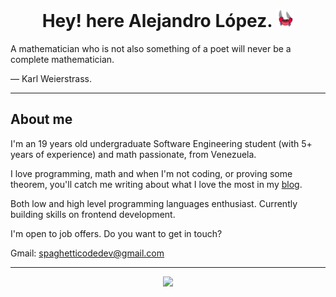 <div align="center">
  <h1> Hey! here Alejandro López.
    <img src="https://github.com/alejandro0619/alejandro0619/blob/main/ezgif.com-gif-maker.gif" width="28" 
  </h1>
</div>
 
<div>
 A mathematician who is not also something of a poet will never be a complete mathematician.

— Karl Weierstrass.
</div>
  
---- 
## About me
  
I'm an 19 years old undergraduate Software Engineering student (with 5+ years of experience) and math passionate, from Venezuela.
  
I love programming, math and when I'm not coding, or proving some theorem, you'll catch me writing about what I love the most in my [blog](https://spaghettidev.netlify.app/).

Both low and high level programming languages enthusiast. Currently building skills on frontend development.


I'm open to job offers. Do you want to get in touch?
  
Gmail: spaghetticodedev@gmail.com

----
  
<p align="center">
    <img src="https://streak-stats.demolab.com?user=alejandro0619&theme=gruvbox_duo&hide_border=true&date_format=M%20j%5B%2C%20Y%5D"/>
  </a>
</p>

